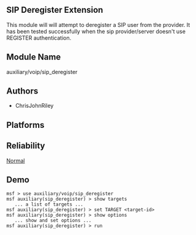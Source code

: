 ## SIP Deregister Extension

This module will will attempt to deregister a SIP user from 
the provider. It has been tested successfully when the sip 
provider/server doesn't use REGISTER authentication.


## Module Name
auxiliary/voip/sip_deregister

## Authors
* ChrisJohnRiley





## Platforms


## Reliability
[Normal](https://github.com/rapid7/metasploit-framework/wiki/Exploit-Ranking)

## Demo

```
msf > use auxiliary/voip/sip_deregister
msf auxiliary(sip_deregister) > show targets
   ... a list of targets ...
msf auxiliary(sip_deregister) > set TARGET <target-id>
msf auxiliary(sip_deregister) > show options
   ... show and set options ...
msf auxiliary(sip_deregister) > run
```
    
    